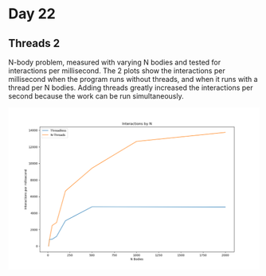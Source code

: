 # Day 22

## Threads 2

N-body problem, measured with varying N bodies and tested for interactions per millisecond. The 2 plots show the interactions per millisecond when the program runs without threads, and when it runs with a thread per N bodies. Adding threads greatly increased the interactions per second because the work can be run simultaneously.



![alt text](plot.png)